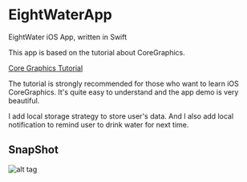 # EightWaterApp
EightWater iOS App, written in Swift

This app is based on the tutorial about CoreGraphics.

[Core Graphics Tutorial](http://www.raywenderlich.com/90690/modern-core-graphics-with-swift-part-1/)

The tutorial is strongly recommended for those who want to learn iOS CoreGraphics. It's quite easy to understand and the app demo is very beautiful.

I add local storage strategy to store user's data. And I also add local notification to remind user to drink water for next time.

## SnapShot

![alt tag](https://cloud.githubusercontent.com/assets/3783205/13419916/d6997762-dfbc-11e5-85e1-d242671a3fd3.png)
